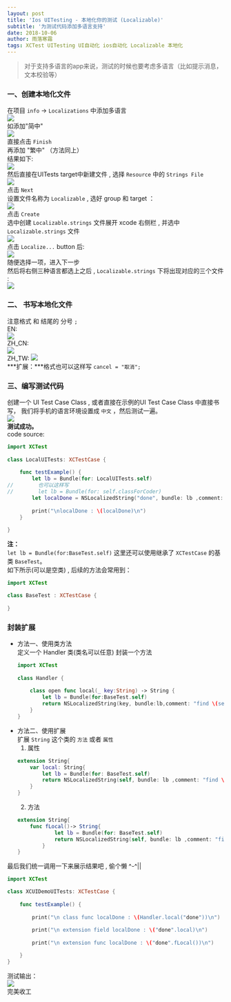 ```yaml
---
layout: post
title: 'Ios UITesting - 本地化你的测试 (Localizable)'
subtitle: '为测试代码添加多语言支持'
date: 2018-10-06
author: 雨落寒霜
tags: XCTest UITesting UI自动化 ios自动化 Localizable 本地化
---
```

> 对于支持多语言的app来说，测试的时候也要考虑多语言（比如提示消息，文本校验等）

### 一、创建本地化文件  
在项目 `info` -> `Localizations` 中添加多语言  
![](/screenshot/xctest/181006/info.png)  
如添加"简中"  
![](/screenshot/xctest/181006/chinese_s.png)  
直接点击 `Finish`  
再添加 "繁中" （方法同上）    
结果如下:  
![](/screenshot/xctest/181006/localizations_res.png)  
然后直接在UITests target中新建文件 , 选择 `Resource` 中的 `Strings File`   
![](/screenshot/xctest/181006/create_strings.png)  
点击 `Next`   
设置文件名称为 `Localizable` , 选好 group 和 target ：  
![](/screenshot/xctest/181006/create_localizable.png)  
点击 `Create`  
选中创建 `Localizable.strings` 文件展开 xcode 右侧栏 ,
并选中 `Localizable.strings` 文件  
![](/screenshot/xctest/181006/local_right.png)  
点击 `Localize...` button 后:  
![](/screenshot/xctest/181006/select.png)  
随便选择一项，进入下一步  
然后将右侧三种语言都选上之后 , `Localizable.strings` 下将出现对应的三个文件 :  
![](/screenshot/xctest/181006/all_strings.png)  

### 二、	书写本地化文件
注意格式 和 结尾的 分号 `;`  
EN:  
![](/screenshot/xctest/181006/en.png)  
ZH_CN:  
![](/screenshot/xctest/181006/zh_cn.png)  
ZH_TW:
![](/screenshot/xctest/181006/zh_tw.png)    
***扩展：***格式也可以这样写 `cancel = "取消";`   

### 三、编写测试代码  
创建一个 UI Test Case Class , 或者直接在示例的UI Test Case Class 中直接书写，
我们将手机的语言环境设置成 `中文` ，然后测试一遍。  
![](/screenshot/xctest/181006/testClass.png)  
**测试成功。**  
code source:  
```Swift
import XCTest
 
class LocalUITests: XCTestCase {        
   
    func testExample() {
        let lb = Bundle(for: LocalUITests.self)
//        也可以这样写
//        let lb = Bundle(for: self.classForCoder)
        let localDone = NSLocalizedString("done", bundle: lb ,comment: "")
        
        print("\nlocalDone : \(localDone)\n")
    }
    
}
```  
**注：**  
 `let lb = Bundle(for:BaseTest.self)`  这里还可以使用继承了 
 `XCTestCase` 的基类 `BaseTest`。  
如下所示(可以是空类) , 后续的方法会常用到：  
```swift
import XCTest

class BaseTest : XCTestCase {
    
}
```  
    
### 封装扩展  
+ 方法一、使用类方法  
定义一个 Handler 类(类名可以任意) 封装一个方法  
    ```swift
    import XCTest
     
    class Handler {
     
        class open func local(_ key:String) -> String {
            let lb = Bundle(for:BaseTest.self)
            return NSLocalizedString(key, bundle:lb,comment: "find \(self) local string .")
        }
    }
    ```  
+ 方法二、使用扩展  
扩展 `String` 这个类的 `方法` 或者 `属性`  
    1. 属性  
    ```swift
    extension String{
        var local: String{
            let lb = Bundle(for: BaseTest.self)
            return NSLocalizedString(self, bundle: lb ,comment: "find \(self) local string .")
        }
    }
    ```  
    2. 方法  
    ```swift
    extension String{
        func fLocal()-> String{
                let lb = Bundle(for: BaseTest.self)
                return NSLocalizedString(self, bundle: lb ,comment: "find \(self) local string .")
            }
    }
    ```   
    
最后我们统一调用一下来展示结果吧 , 偷个懒 ^-^||   
```swift
import XCTest

class XCUIDemoUITests: XCTestCase {
    
    func testExample() {
        
        print("\n class func localDone : \(Handler.local("done"))\n")
        
        print("\n extension field localDone : \("done".local)\n")
        
        print("\n extension func localDone : \("done".fLocal())\n")

    }
}
```  
测试输出：  
![](/screenshot/xctest/181006/end_output.jpg)  
完美收工


    







